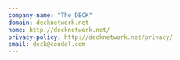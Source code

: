 ```yaml
---
company-name: "The DECK"
domain: decknetwork.net
home: http://decknetwork.net/
privacy-policy: http://decknetwork.net/privacy/
email: deck@coudal.com
---
```




